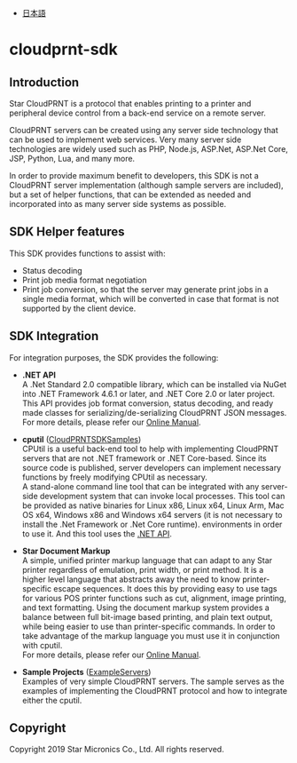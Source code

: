
- [日本語](docs/README_JP.md)

# cloudprnt-sdk

## Introduction

Star CloudPRNT is a protocol that enables printing to a printer and peripheral device control from a back-end service on a remote server.

CloudPRNT servers can be created using any server side technology that can be used to implement web services. Very many server side technologies are widely used such as PHP, Node.js, ASP.Net, ASP.Net Core, JSP, Python, Lua, and many more.

In order to provide maximum benefit to developers, this SDK is not a CloudPRNT server implementation (although sample servers are included), but a set of helper functions, that can be extended as needed and incorporated into as many server side systems as possible.

## SDK Helper features

This SDK provides functions to assist with:

- Status decoding
- Print job media format negotiation
- Print job conversion, so that the server may generate print jobs in a single media format, which will be converted in case that format is not supported by the client device.

## SDK Integration

For integration purposes, the SDK provides the following:

<a id=".Net-API"></a>

- **.NET API** <br>
A .Net Standard 2.0 compatible library, which can be installed via NuGet into .NET Framework 4.6.1 or later, and .NET Core 2.0 or later project. This API provides job format conversion, status decoding, and ready made classes for serializing/de-serializing CloudPRNT JSON messages.<br>
For more details, please refer our [Online Manual](https://star-m.jp/products/s_print/sdk/StarCloudPRNT/manual/en/api-guide.html).

- **cputil** ([CloudPRNTSDKSamples](CloudPRNTSDKSamples)) <br>
CPUtil is a useful back-end tool to help with implementing CloudPRNT servers that are not .NET framework or .NET Core-based.
Since its source code is published, server developers can implement necessary functions by freely modifying CPUtil as necessary.<br>
A stand-alone command line tool that can be integrated with any server-side development system that can invoke local processes. This tool can be provided as native binaries for Linux x86, Linux x64, Linux Arm, Mac OS x64, Windows x86 and Windows x64 servers (it is not necessary to install the .Net Framework or .Net Core runtime). environments in order to use it. And this tool uses the [.NET API](#.Net-API).

- **Star Document Markup** <br>
A simple, unified printer markup language that can adapt to any Star printer regardless of emulation, print width, or print method. It is a higher level language that abstracts away the need to know printer-specific escape sequences. It does this by providing easy to use tags for various POS printer functions such as cut, alignment, image printing, and text formatting. Using the document markup system provides a balance between full bit-image based printing, and plain text output, while being easier to use than printer-specific commands. In order to take advantage of the markup language you must use it in conjunction with cputil.<br>
For more details, please refer our [Online Manual](https://star-m.jp/products/s_print/sdk/StarDocumentMarkup/manual/en/index.html).

- **Sample Projects** ([ExampleServers](ExampleServers)) <br>
Examples of very simple CloudPRNT servers. The sample serves as the examples of implementing the CloudPRNT protocol and how to integrate either the cputil.


## Copyright

Copyright 2019 Star Micronics Co., Ltd. All rights reserved.